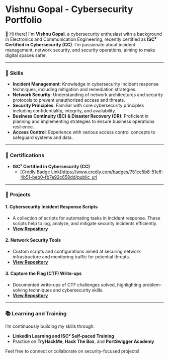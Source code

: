 # Vishnu Gopal - Cybersecurity Portfolio

👋 Hi there! I'm **Vishnu Gopal**, a cybersecurity enthusiast with a background in Electronics and Communication Engineering, recently certified as **ISC² Certified in Cybersecurity (CC)**. I’m passionate about incident management, network security, and security operations, aiming to make digital spaces safer.

---

### 🔐 **Skills**

- **Incident Management**: Knowledge in cybersecurity incident response techniques, including mitigation and remediation strategies.
- **Network Security**: Understanding of network architectures and security protocols to prevent unauthorized access and threats.
- **Security Principles**: Familiar with core cybersecurity principles including confidentiality, integrity, and availability.
- **Business Continuity (BC) & Disaster Recovery (DR)**: Proficient in planning and implementing strategies to ensure business operations resilience.
- **Access Control**: Experience with various access control concepts to safeguard systems and data.

---

### 📜 **Certifications**

- **ISC² Certified in Cybersecurity (CC)**
  - [Credly Badge Link]https://www.credly.com/badges/751cc5b8-51e6-4b51-beb0-fb7e92c658dd/public_url

---

### 📁 **Projects**

#### 1. **Cybersecurity Incident Response Scripts**
   - A collection of scripts for automating tasks in incident response. These scripts help to log, analyze, and mitigate security incidents efficiently.
   - **[View Repository](#)** 
#### 2. **Network Security Tools**
   - Custom scripts and configurations aimed at securing network infrastructure and monitoring traffic for potential threats.
   - **[View Repository](#)**
#### 3. **Capture the Flag (CTF) Write-ups**
   - Documented write-ups of CTF challenges solved, highlighting problem-solving techniques and cybersecurity skills.
   - **[View Repository](#)** 

---

### 📚 **Learning and Training**

I’m continuously building my skills through:
   - **LinkedIn Learning and ISC² Self-paced Training**
   - Practice on **TryHackMe**, **Hack The Box**, and **PortSwigger Academy**

Feel free to connect or collaborate on security-focused projects!
